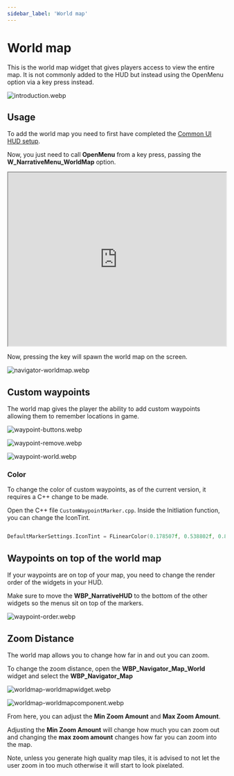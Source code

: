 ```yaml
---
sidebar_label: 'World map'
---
```


# World map

This is the world map widget that gives players access to view the entire map. It is not commonly added to the HUD but instead using the OpenMenu option via a key press instead.

![introduction.webp](//img/navigator/introduction.webp)

## Usage

To add the world map you need to first have completed the [Common UI HUD setup](../installation/common-ui.md).

Now, you just need to call **OpenMenu** from a key press, passing the **W_NarrativeMenu_WorldMap** option.

<iframe src="https://blueprintue.com/render/c42mnyp6/" width="100%" height="400" scrolling="no" allowfullscreen></iframe>

Now, pressing the key will spawn the world map on the screen.

![navigator-worldmap.webp](//img/navigator/navigator-worldmap.webp)

## Custom waypoints

The world map gives the player the ability to add custom waypoints allowing them to remember locations in game.

![waypoint-buttons.webp](//img/navigator/waypoint-buttons.webp)

![waypoint-remove.webp](//img/navigator/waypoint-remove.webp)

![waypoint-world.webp](//img/navigator/waypoint-world.webp)

### Color

To change the color of custom waypoints, as of the current version, it requires a C++ change to be made.

Open the C++ file `CustomWaypointMarker.cpp`. Inside the Initliation function, you can change the IconTint.

```cpp

DefaultMarkerSettings.IconTint = FLinearColor(0.178507f, 0.538802f, 0.859375f, 1.000000f);

```

## Waypoints on top of the world map

If your waypoints are on top of your map, you need to change the render order of the widgets in your HUD. 

Make sure to move the **WBP_NarrativeHUD** to the bottom of the other widgets so the menus sit on top of the markers.

![waypoint-order.webp](//img/navigator/waypoint-order.webp)

## Zoom Distance

The world map allows you to change how far in and out you can zoom.

To change the zoom distance, open the **WBP_Navigator_Map_World** widget and select the **WBP_Navigator_Map**

![worldmap-worldmapwidget.webp](//img/navigator/worldmap-worldmapwidget.webp)

![worldmap-worldmapcomponent.webp](//img/navigator/worldmap-worldmapcomponent.webp)

From here, you can adjust the **Min Zoom Amount** and **Max Zoom Amount**.

Adjusting the **Min Zoom Amount** will change how much you can zoom out and changing the **max zoom amount** changes how far you can zoom into the map.



Note, unless you generate high quality map tiles, it is advised to not let the user zoom in too much otherwise it will start to look pixelated.